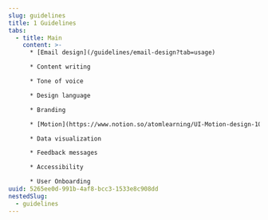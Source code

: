 ```yaml
---
slug: guidelines
title: 1 Guidelines
tabs:
  - title: Main
    content: >-
      * [Email design](/guidelines/email-design?tab=usage)

      * Content writing

      * Tone of voice

      * Design language 

      * Branding 

      * [Motion](https://www.notion.so/atomlearning/UI-Motion-design-10d67f3f1bc147c89f7375d59e757a61) (draft)

      * Data visualization 

      * Feedback messages

      * Accessibility

      * User Onboarding
uuid: 5265ee0d-991b-4af8-bcc3-1533e8c908dd
nestedSlug:
  - guidelines
---
```

